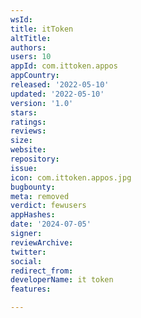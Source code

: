 ```yaml
---
wsId: 
title: itToken
altTitle: 
authors: 
users: 10
appId: com.ittoken.appos
appCountry: 
released: '2022-05-10'
updated: '2022-05-10'
version: '1.0'
stars: 
ratings: 
reviews: 
size: 
website: 
repository: 
issue: 
icon: com.ittoken.appos.jpg
bugbounty: 
meta: removed
verdict: fewusers
appHashes: 
date: '2024-07-05'
signer: 
reviewArchive: 
twitter: 
social: 
redirect_from: 
developerName: it token
features: 

---
```


